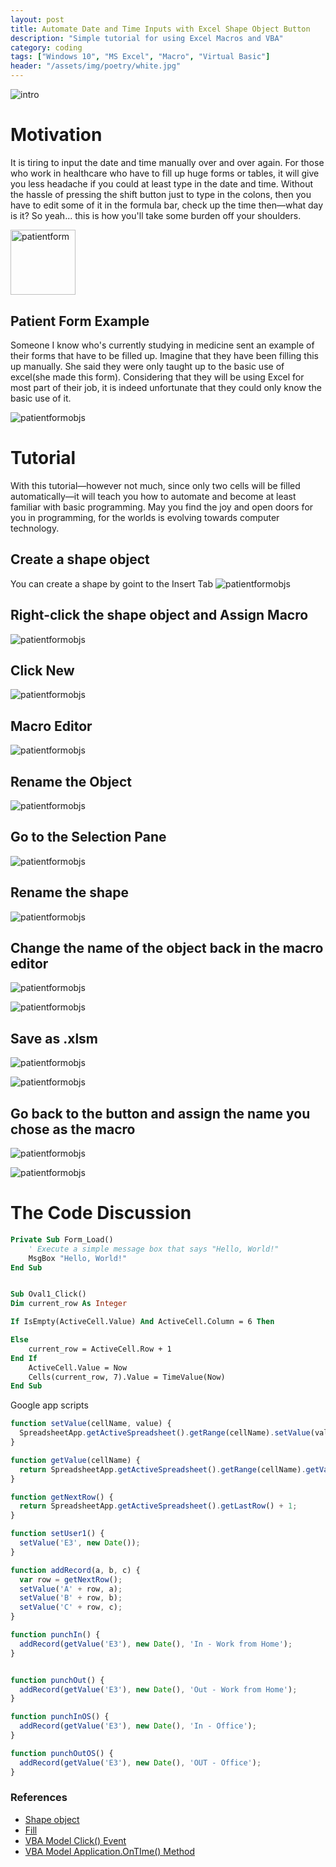 ```yaml
---
layout: post
title: Automate Date and Time Inputs with Excel Shape Object Button
description: "Simple tutorial for using Excel Macros and VBA"
category: coding
tags: ["Windows 10", "MS Excel", "Macro", "Virtual Basic"]
header: "/assets/img/poetry/white.jpg"
---
```

![intro](/assets/img/coding/excel/intro.gif)

# Motivation
It is tiring to input the date and time manually over and over again. For those who work in healthcare
who have to fill up huge forms or tables, it will give you less headache if you could at least type in the date and time. Without the hassle of pressing the shift button just to type in the colons, then you have to edit some of it in the formula bar, check up the time then—what day is it? So yeah... this is how
you'll take some burden off your shoulders.

<img src="/assets/img/coding/excel/patient_form_table.jpg" alt="patientform" height="104.196"/>

## Patient Form Example
Someone I know who's currently studying in medicine sent an example of their forms that have to be filled up. Imagine that they have been filling this up manually. She said they were only taught up to the basic use of excel(she made this form). Considering that they will be using Excel for most part of their job, it is indeed unfortunate that they could only know the basic use of it.

![patientformobjs](/assets/img/coding/excel/patient_form_objects.jpg)

# Tutorial
With this tutorial—however not much, since only two cells will be filled automatically—it will teach you how to automate and become at least familiar with basic programming. May you find the joy and open doors for you in programming, for the worlds is evolving towards computer technology.

## Create a shape object
You can create a shape by goint to the Insert Tab
![patientformobjs](/assets/img/coding/excel/patient_form_1.jpg)

## Right-click the shape object and Assign Macro
![patientformobjs](/assets/img/coding/excel/assign_macro.jpg)

## Click New
![patientformobjs](/assets/img/coding/excel/assign_macro2.jpg)

## Macro Editor
![patientformobjs](/assets/img/coding/excel/vba_excel_window.jpg)

## Rename the Object
![patientformobjs](/assets/img/coding/excel/find_and_select.jpg)

## Go to the Selection Pane
![patientformobjs](/assets/img/coding/excel/find_and_select2.jpg)

## Rename the shape
![patientformobjs](/assets/img/coding/excel/selection.jpg)

## Change the name of the object back in the macro editor
![patientformobjs](/assets/img/coding/excel/selection_2.jpg)

![patientformobjs](/assets/img/coding/excel/oval1_click.jpg)

## Save as .xlsm
![patientformobjs](/assets/img/coding/excel/datetimebutton.jpg)

![patientformobjs](/assets/img/coding/excel/click_no.jpg)

## Go back to the button and assign the name you chose as the macro
![patientformobjs](/assets/img/coding/excel/savetoxlsm.jpg)

![patientformobjs](/assets/img/coding/excel/assign_macro3.jpg)

# The Code Discussion

```vb
Private Sub Form_Load()
    ' Execute a simple message box that says "Hello, World!"
    MsgBox "Hello, World!"
End Sub


Sub Oval1_Click()
Dim current_row As Integer

If IsEmpty(ActiveCell.Value) And ActiveCell.Column = 6 Then

Else 
    current_row = ActiveCell.Row + 1
End If
    ActiveCell.Value = Now
    Cells(current_row, 7).Value = TimeValue(Now)
End Sub
```

Google app scripts

```js
function setValue(cellName, value) {
  SpreadsheetApp.getActiveSpreadsheet().getRange(cellName).setValue(value);
}

function getValue(cellName) {
  return SpreadsheetApp.getActiveSpreadsheet().getRange(cellName).getValue();
}

function getNextRow() {
  return SpreadsheetApp.getActiveSpreadsheet().getLastRow() + 1;
}

function setUser1() {
  setValue('E3', new Date());
}

function addRecord(a, b, c) {
  var row = getNextRow();
  setValue('A' + row, a);
  setValue('B' + row, b);
  setValue('C' + row, c);
}

function punchIn() {
  addRecord(getValue('E3'), new Date(), 'In - Work from Home');
}


function punchOut() {
  addRecord(getValue('E3'), new Date(), 'Out - Work from Home');
}

function punchInOS() {
  addRecord(getValue('E3'), new Date(), 'In - Office');
}

function punchOutOS() {
  addRecord(getValue('E3'), new Date(), 'OUT - Office');
}

```
### References
- [Shape object](https://docs.microsoft.com/en-us/office/vba/api/excel.shape)
- [Fill](https://docs.microsoft.com/en-us/office/vba/api/excel.shape.fill)
- [VBA Model Click() Event](https://docs.microsoft.com/en-us/office/vba/language/reference/visual-basic-add-in-model/events-visual-basic-add-in-model)
- [VBA Model Application.OnTIme() Method](https://docs.microsoft.com/en-us/office/vba/api/excel.application.ontime)